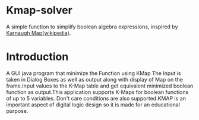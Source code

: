 # Kmap-solver
A simple function to simplify boolean algebra expressions, inspired by [Karnaugh Map(wikipedia)](https://en.wikipedia.org/wiki/Karnaugh_map).

# Introduction

A GUI java program that minimize the Function using KMap The Input is taken in Dialog Boxes as well as output along with display of Map on the frame.Input values to the K-Map table and get equivalent minimized boolean function as output.This application supports K-Maps for boolean functions of up to 5 variables. Don't care conditions are also supported.KMAP is an important aspect of digital logic design so it is made for an educational purpose.


